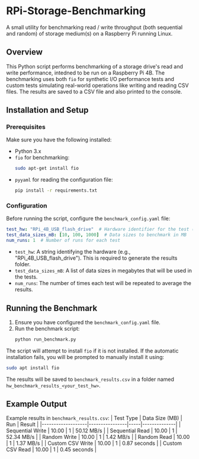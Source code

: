 # RPi-Storage-Benchmarking
A small utility for benchmarking read / write throughput (both sequential and random) of storage medium(s) on a Raspberry Pi running Linux.

## Overview

This Python script performs benchmarking of a storage drive's read and write performance, intedned to be run on a Raspberry Pi 4B. The benchmarking uses both `fio` for synthetic I/O performance tests and custom tests simulating real-world operations like writing and reading CSV files. The results are saved to a CSV file and also printed to the console.

## Installation and Setup

### Prerequisites

Make sure you have the following installed:
- Python 3.x
- `fio` for benchmarking:
    ```bash
    sudo apt-get install fio
    ```
- `pyyaml` for reading the configuration file:
    ```bash
    pip install -r requirements.txt
    ```

### Configuration

Before running the script, configure the `benchmark_config.yaml` file:

```yaml
test_hw: "RPi_4B_USB_flash_drive"  # Hardware identifier for the test (enter your own)
test_data_sizes_mB: [10, 100, 1000]  # Data sizes to benchmark in MB
num_runs: 1  # Number of runs for each test
```

- `test_hw`: A string identifying the hardware (e.g., "RPi_4B_USB_flash_drive"). This is required to generate the results folder.
- `test_data_sizes_mB`: A list of data sizes in megabytes that will be used in the tests.
- `num_runs`: The number of times each test will be repeated to average the results.

## Running the Benchmark

1. Ensure you have configured the `benchmark_config.yaml` file.
2. Run the benchmark script:
    ```bash
    python run_benchmark.py
    ```

The script will attempt to install `fio` if it is not installed. If the automatic installation fails, you will be prompted to manually install it using:

```bash
sudo apt install fio
```

The results will be saved to `benchmark_results.csv` in a folder named `hw_benchmark_results_<your_test_hw>`.

## Example Output

Example results in `benchmark_results.csv`:
| Test Type         | Data Size (MB) | Run | Result       |
|-------------------|----------------|-----|--------------|
| Sequential Write  | 10.00          | 1   | 50.12 MB/s   |
| Sequential Read   | 10.00          | 1   | 52.34 MB/s   |
| Random Write      | 10.00          | 1   | 1.42 MB/s    |
| Random Read       | 10.00          | 1   | 1.37 MB/s    |
| Custom CSV Write  | 10.00          | 1   | 0.87 seconds |
| Custom CSV Read   | 10.00          | 1   | 0.45 seconds |
